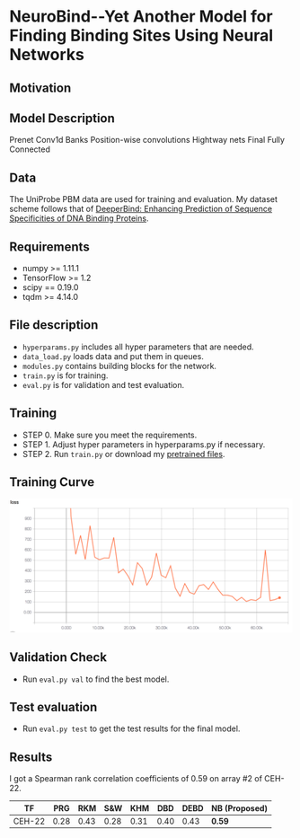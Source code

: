 # NeuroBind--Yet Another Model for Finding Binding Sites Using Neural Networks

## Motivation

## Model Description
Prenet
Conv1d Banks
Position-wise convolutions
Hightway nets
Final Fully Connected

## Data
The UniProbe PBM data are used for training and evaluation.
My dataset scheme follows that of [DeeperBind: Enhancing Prediction of Sequence Specificities of DNA Binding Proteins](https://arxiv.org/pdf/1611.05777.pdf).

## Requirements
 * numpy >= 1.11.1
 * TensorFlow >= 1.2
 * scipy == 0.19.0
 * tqdm >= 4.14.0


## File description

 * `hyperparams.py` includes all hyper parameters that are needed.
 * `data_load.py` loads data and put them in queues.
 * `modules.py` contains building blocks for the network.
 * `train.py` is for training.
 * `eval.py` is for validation and test evaluation.

## Training
  * STEP 0. Make sure you meet the requirements.
  * STEP 1. Adjust hyper parameters in hyperparams.py if necessary.
  * STEP 2. Run `train.py` or download my [pretrained files](https://u42868014.dl.dropboxusercontent.com/u/42868014/neurobind/log.zip).

## Training Curve
<img src="fig/training_curve.png">

## Validation Check
  * Run `eval.py val` to find the best model.

## Test evaluation
  * Run `eval.py test` to get the test results for the final model.

## Results
I got a Spearman rank correlation coefficients of 0.59 on array #2 of CEH-22.

| TF | PRG | RKM | S&W | KHM | DBD | DEBD | NB (Proposed) |
|--|--|--|--|--|--|--|--|
| CEH-22 | 0.28 | 0.43 | 0.28 | 0.31 | 0.40 | 0.43 | **0.59**|






